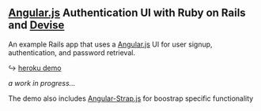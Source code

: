## [Angular.js] Authentication UI with Ruby on Rails and [Devise]

An example Rails app that uses a [Angular.js] UI for user signup, authentication, and password retrieval.

↪ [heroku demo](http://angular-devise.herokuapp.com)

*a work in progress...*

The demo also includes [Angular-Strap.js] for boostrap specific functionality

[angular-strap.js]: http://mgcrea.github.io/angular-strap/
[angular.js]: http://angularjs.org/
[devise]: https://github.com/plataformatec/devise
